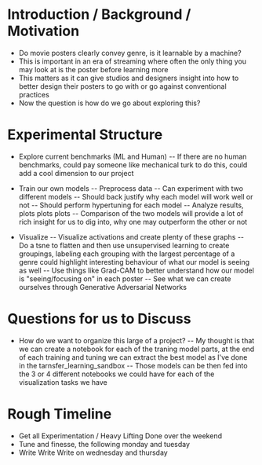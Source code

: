 # Introduction / Background / Motivation
- Do movie posters clearly convey genre, is it learnable by a machine?
- This is important in an era of streaming where often the only thing you may look at is the poster before learning more
- This matters as it can give studios and designers insight into how to better design their posters to go with or go against conventional practices
- Now the question is how do we go about exploring this?


# Experimental Structure
- Explore current benchmarks (ML and Human)
-- If there are no human benchmarks, could pay someone like mechanical turk to do this, could add a cool dimension to our project

- Train our own models
-- Preprocess data
-- Can experiment with two different models
-- Should back justify why each model will work well or not
-- Should perform hypertuning for each model
-- Analyze results, plots plots plots
-- Comparison of the two models will provide a lot of rich insight for us to dig into, why one may outperform the other or not

- Visualize
-- Visualize activations and create plenty of these graphs
-- Do a tsne to flatten and then use unsupervised learning to create groupings, labeling each grouping with the largest percentage of a genre could highlight interesting behaviour of what our model is seeing as well
-- Use things like Grad-CAM to better understand how our model is "seeing/focusing on" in each poster
-- See what we can create ourselves through Generative Adversarial Networks


# Questions for us to Discuss
- How do we want to organize this large of a project?
-- My thought is that we can create a notebook for each of the traning model parts, at the end of each training and tuning we can extract the best model as I've done in the tarnsfer_learning_sandbox
-- Those models can be then fed into the 3 or 4 different notebooks we could have for each of the visualization tasks we have


# Rough Timeline
- Get all Experimentation / Heavy Lifting Done over the weekend
- Tune and finesse, the following monday and tuesday
- Write Write Write on wednesday and thursday
